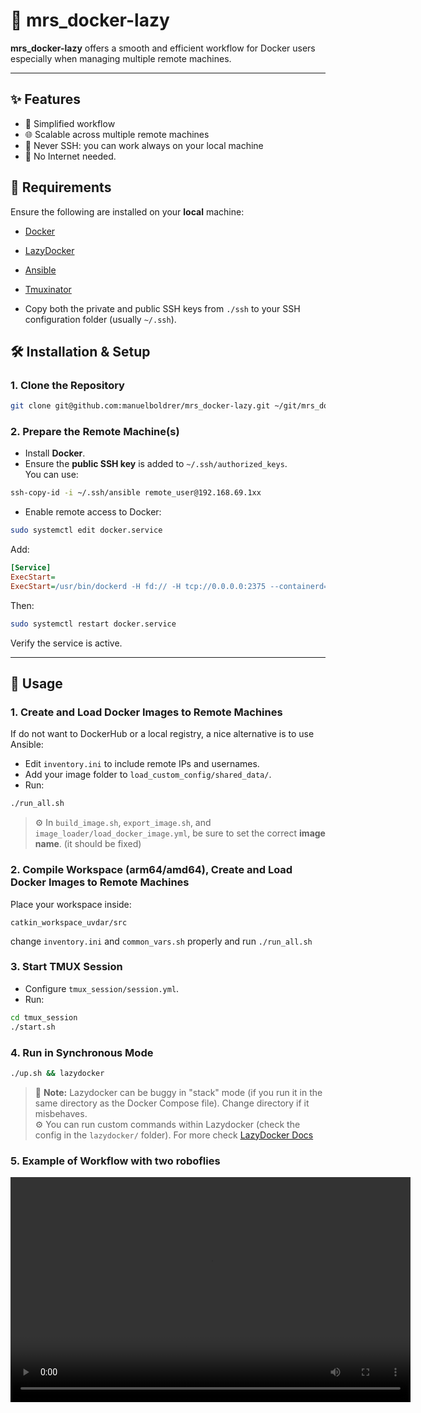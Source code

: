 # 🐢 mrs_docker-lazy

**mrs_docker-lazy** offers a smooth and efficient workflow for Docker users especially when managing multiple remote machines.

---

## ✨ Features

- 🚀 Simplified workflow
- 🌐 Scalable across multiple remote machines
- 🚫 Never SSH: you can work always on your local machine
- 📡 No Internet needed.
 
## 🐳 Requirements

Ensure the following are installed on your **local** machine:

- [Docker](https://www.docker.com/)
- [LazyDocker](https://github.com/jesseduffield/lazydocker)
- [Ansible](https://www.ansible.com/) 
- [Tmuxinator](https://github.com/tmuxinator/tmuxinator)


- Copy both the private and public SSH keys from `./ssh` to your SSH configuration folder (usually `~/.ssh`).



## 🛠️ Installation & Setup

### 1. Clone the Repository

```bash
git clone git@github.com:manuelboldrer/mrs_docker-lazy.git ~/git/mrs_docker-lazy
```

### 2. Prepare the Remote Machine(s)

- Install **Docker**.
- Ensure the **public SSH key** is added to `~/.ssh/authorized_keys`.  
  You can use:

```bash
ssh-copy-id -i ~/.ssh/ansible remote_user@192.168.69.1xx
```

- Enable remote access to Docker:

```bash
sudo systemctl edit docker.service
```

Add:

```ini
[Service]
ExecStart=
ExecStart=/usr/bin/dockerd -H fd:// -H tcp://0.0.0.0:2375 --containerd=/run/containerd/containerd.sock
```

Then:

```bash
sudo systemctl restart docker.service
```

Verify the service is active.

---

## 🚀 Usage

### 1. Create and Load Docker Images to Remote Machines

If do not want to DockerHub or a local registry, a nice alternative is to use Ansible:

- Edit `inventory.ini` to include remote IPs and usernames.
- Add your image folder to `load_custom_config/shared_data/`.
- Run:

```bash
./run_all.sh
```

> ⚙️ In `build_image.sh`, `export_image.sh`, and `image_loader/load_docker_image.yml`, be sure to set the correct **image name**. (it should be fixed)

### 2. Compile Workspace (arm64/amd64), Create and Load Docker Images to Remote Machines

Place your workspace inside:

```
catkin_workspace_uvdar/src
```

change `inventory.ini` and `common_vars.sh` properly and run `./run_all.sh` 

### 3. Start TMUX Session

- Configure `tmux_session/session.yml`.
- Run:

```bash
cd tmux_session
./start.sh
```

### 4. Run in Synchronous Mode

```bash
./up.sh && lazydocker
```

> 🐞 **Note:** Lazydocker can be buggy in "stack" mode (if you run it in the same directory as the Docker Compose file). Change directory if it misbehaves.  
> ⚙️ You can run custom commands within Lazydocker (check the config in the `lazydocker/` folder). For more check [LazyDocker Docs](https://github.com/jesseduffield/lazydocker)

### 5. Example of Workflow with two roboflies
<video width="640" height="360" controls>
  <source src="docker-lazy-2025-05-21_08.56.40.mp4" type="video/mp4">
</video>
